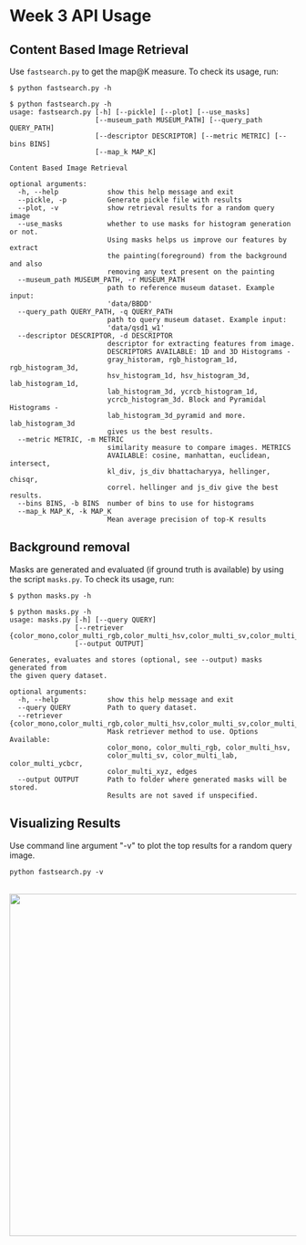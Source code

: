 # Week 3 API Usage

## Content Based Image Retrieval

Use `fastsearch.py` to get the map@K measure. To check its usage, run:

```$ python fastsearch.py -h```

````
$ python fastsearch.py -h
usage: fastsearch.py [-h] [--pickle] [--plot] [--use_masks]
                     [--museum_path MUSEUM_PATH] [--query_path QUERY_PATH]
                     [--descriptor DESCRIPTOR] [--metric METRIC] [--bins BINS]
                     [--map_k MAP_K]

Content Based Image Retrieval

optional arguments:
  -h, --help            show this help message and exit
  --pickle, -p          Generate pickle file with results
  --plot, -v            show retrieval results for a random query image
  --use_masks           whether to use masks for histogram generation or not.
                        Using masks helps us improve our features by extract
                        the painting(foreground) from the background and also
                        removing any text present on the painting
  --museum_path MUSEUM_PATH, -r MUSEUM_PATH
                        path to reference museum dataset. Example input:
                        'data/BBDD'
  --query_path QUERY_PATH, -q QUERY_PATH
                        path to query museum dataset. Example input:
                        'data/qsd1_w1'
  --descriptor DESCRIPTOR, -d DESCRIPTOR
                        descriptor for extracting features from image.
                        DESCRIPTORS AVAILABLE: 1D and 3D Histograms -
                        gray_historam, rgb_histogram_1d, rgb_histogram_3d,
                        hsv_histogram_1d, hsv_histogram_3d, lab_histogram_1d,
                        lab_histogram_3d, ycrcb_histogram_1d,
                        ycrcb_histogram_3d. Block and Pyramidal Histograms -
                        lab_histogram_3d_pyramid and more. lab_histogram_3d
                        gives us the best results.
  --metric METRIC, -m METRIC
                        similarity measure to compare images. METRICS
                        AVAILABLE: cosine, manhattan, euclidean, intersect,
                        kl_div, js_div bhattacharyya, hellinger, chisqr,
                        correl. hellinger and js_div give the best results.
  --bins BINS, -b BINS  number of bins to use for histograms
  --map_k MAP_K, -k MAP_K
                        Mean average precision of top-K results
````


## Background removal
Masks are generated and evaluated (if ground truth is available) by using the script `masks.py`. To check its usage, run:

```$ python masks.py -h```

````
$ python masks.py -h
usage: masks.py [-h] [--query QUERY]
                [--retriever {color_mono,color_multi_rgb,color_multi_hsv,color_multi_sv,color_multi_lab,color_multi_ycbcr,color_multi_xyz,edges}]
                [--output OUTPUT]

Generates, evaluates and stores (optional, see --output) masks generated from
the given query dataset.

optional arguments:
  -h, --help            show this help message and exit
  --query QUERY         Path to query dataset.
  --retriever {color_mono,color_multi_rgb,color_multi_hsv,color_multi_sv,color_multi_lab,color_multi_ycbcr,color_multi_xyz,edges}
                        Mask retriever method to use. Options Available:
                        color_mono, color_multi_rgb, color_multi_hsv,
                        color_multi_sv, color_multi_lab, color_multi_ycbcr,
                        color_multi_xyz, edges
  --output OUTPUT       Path to folder where generated masks will be stored.
                        Results are not saved if unspecified.
````
## Visualizing Results

Use command line argument "-v" to plot the top results for a random query image.

````python fastsearch.py -v````

<br>
<img src="images/plot_results.png" height=600>